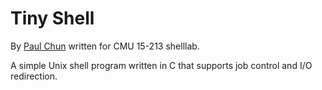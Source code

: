 # Tiny Shell

By [Paul Chun](http://www.paulchun.com) written for CMU 15-213 shelllab.

A simple Unix shell program written in C that supports job control and I/O redirection.

